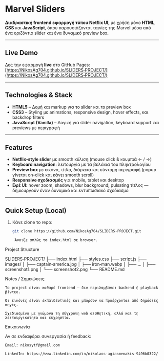 #  Marvel Sliders

**Διαδραστική frontend εφαρμογή τύπου Netflix UI**, με χρήση μόνο **HTML**, **CSS** και **JavaScript**, όπου παρουσιάζονται ταινίες της Marvel μέσα από ένα οριζόντιο slider και ένα δυναμικό preview box.

---

##  Live Demo

Δες την εφαρμογή **live** στο GitHub Pages:
[https://NikosAg704.github.io/SLIDERS‑PROJECT/](https://NikosAg704.github.io/SLIDERS‑PROJECT/)

---

##  Technologies & Stack

- **HTML5** – Δομή και markup για το slider και το preview box  
- **CSS3** – Styling με animations, responsive design, hover effects, και backdrop filters  
- **JavaScript (Vanilla)** – Λογική για slider navigation, keyboard support και previews με περιγραφή

---

##  Features

-  **Netflix‑style slider** με smooth κύλιση (mouse click & κουμπιά ← / →)  
-  **Keyboard navigation**: λειτουργία με τα βελάκια του πληκτρολογίου  
-  **Preview box** με εικόνα, τίτλο, διάρκεια και σύντομη περιγραφή (popup γίνεται on-click και κάνει smooth scroll)  
-  **Responsive σχεδιασμός** για mobile, tablet και desktop  
-  **Εφέ UI**: hover zoom, shadows, blur background, pulsating τίτλος — δημιουργούν έναν δυναμικό και εντυπωσιακό σχεδιασμό  


---

##  Quick Setup (Local)

1. Κάνε clone το repo:
   ```bash
   git clone https://github.com/NikosAg704/SLIDERS‑PROJECT.git

    Άνοιξε απλώς το index.html σε browser.

Project Structure

SLIDERS‑PROJECT/
├── index.html
├── styles.css
├── script.js
├── images/
│   ├── captain‑america.jpg
│   ├── iron‑man.webp
│   ├── …
│   ├── screenshot1.png
│   └── screenshot2.png
└── README.md

Notes / Σημειώσεις

    Το project είναι καθαρό frontend — δεν περιλαμβάνει backend ή playback βίντεο.

    Οι εικόνες είναι εκπαιδευτικές και μπορούν να προέρχονται από δημόσιες πηγές.

    Σχεδιασμένο με γνώμονα τη σύγχρονη web αισθητική, αλλά και τη λειτουργικότητα και ευχρηστία.

Επικοινωνία

Αν σε ενδιαφέρει συνεργασία ή feedback:

    Email: nikosytf@gmail.com

    LinkedIn: https://www.linkedin.com/in/nikolaos-agiasmenakis-9496b0322/

    
